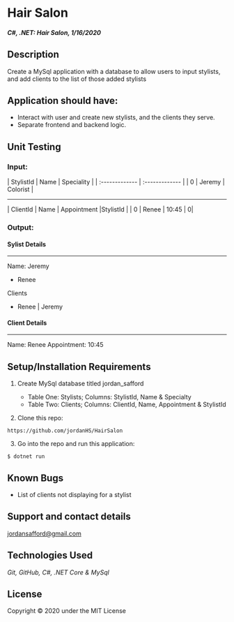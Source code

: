 # Hair Salon

#### _C#, .NET: Hair Salon, 1/16/2020_

## Description
Create a MySql application with a database to allow users to input stylists, and add clients to the list of those added stylists

## Application should have:
- Interact with user and create new stylists, and the clients they serve.
- Separate frontend and backend logic.

## Unit Testing
 
### Input:

| StylistId | Name | Speciality |
| :------------- | :------------- |
| 0 | Jeremy | Colorist |

-----------------------------------------

| ClientId | Name | Appointment |StylistId |
| 0 | Renee | 10:45 | 0|

### Output:

#### Sylist Details
--------------

Name: Jeremy
* Renee


Clients
* Renee | Jeremy

#### Client Details
-----------------

Name: Renee
Appointment: 10:45



 


## Setup/Installation Requirements

1. Create MySql database titled jordan_safford
    - Table One: Stylists; Columns: StylistId, Name & Specialty
    - Table Two: Clients; Columns: ClientId, Name, Appointment & StylistId

2. Clone this repo:
```
https://github.com/jordanHS/HairSalon

```

3. Go into the repo and run this application: 
```
$ dotnet run
```

## Known Bugs
* List of clients not displaying for a stylist

## Support and contact details
 jordansafford@gmail.com

## Technologies Used
_Git, GitHub, C#, .NET Core & MySql_


## License
Copyright © 2020 under the MIT License
